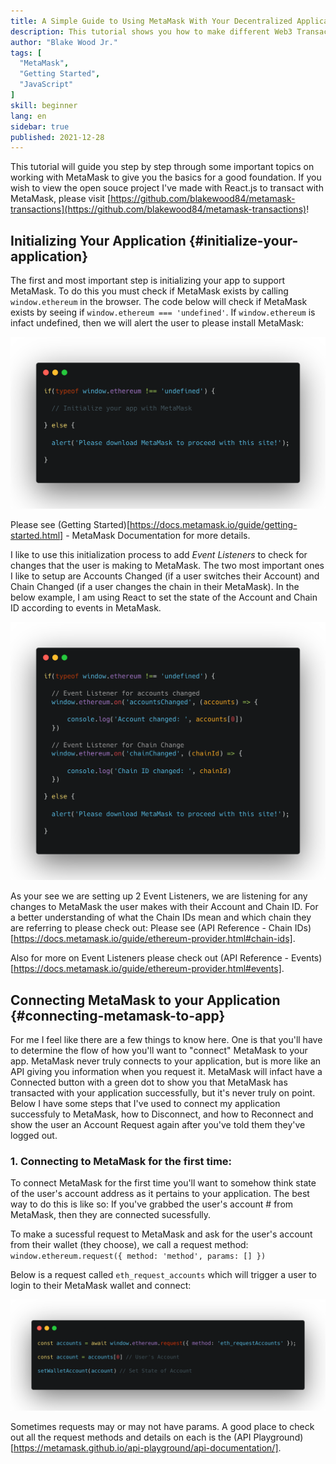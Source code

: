 ```yaml
---
title: A Simple Guide to Using MetaMask With Your Decentralized Application
description: This tutorial shows you how to make different Web3 Transactions using the MetaMask provider in the browser.
author: "Blake Wood Jr."
tags: [
  "MetaMask", 
  "Getting Started",
  "JavaScript"
]
skill: beginner
lang: en
sidebar: true
published: 2021-12-28
---
```


This tutorial will guide you step by step through some important topics on working with MetaMask to give you the basics for a good foundation. If you wish to view the open souce project I've made with React.js to transact with MetaMask, please visit [https://github.com/blakewood84/metamask-transactions](https://github.com/blakewood84/metamask-transactions)!

## Initializing Your Application {#initialize-your-application}

The first and most important step is initializing your app to support MetaMask. To do this you must check if MetaMask exists by calling `window.ethereum` in the browser. The code below will check if MetaMask exists by seeing if `window.ethereum === 'undefined'`. If `window.ethereum` is infact undefined, then we will alert the user to please install MetaMask:

<p align="center">
    <img src="./initialize_img1.png" alt="Initializing MetaMask Image 1" />
</p>

Please see (Getting Started)[https://docs.metamask.io/guide/getting-started.html] - MetaMask Documentation for more details.

I like to use this initialization process to add *Event Listeners* to check for changes that the user is making to MetaMask. The two most important ones I like to setup are Accounts Changed (if a user switches their Account) and Chain Changed (if a user changes the chain in their MetaMask). In the below example, I am using React to set the state of the Account and Chain ID according to events in MetaMask.

<p align="center">
    <img src="./initialize_img2.png" alt="Initializing MetaMask Image 2" />
</p>

As your see we are setting up 2 Event Listeners, we are listening for any changes to MetaMask the user makes with their Account and Chain ID. For a better understanding of what the Chain IDs mean and which chain they are referring to please check out: Please see (API Reference - Chain IDs)[https://docs.metamask.io/guide/ethereum-provider.html#chain-ids].

Also for more on Event Listeners please check out (API Reference - Events)[https://docs.metamask.io/guide/ethereum-provider.html#events].

## Connecting MetaMask to your Application {#connecting-metamask-to-app}

For me I feel like there are a few things to know here. One is that you'll have to determine the flow of how you'll want to "connect" MetaMask to your app. MetaMask never truly connects to your application, but is more like an API giving you information when you request it. MetaMask will infact have a Connected button with a green dot to show you that MetaMask has transacted with your application successfully, but it's never truly on point. Below I have some steps that I've used to connect my application successfuly to MetaMask, how to Disconnect, and how to Reconnect and show the user an Account Request again after you've told them they've logged out.

### 1. Connecting to MetaMask for the first time: 

To connect MetaMask for the first time you'll want to somehow think state of the user's account address as it pertains to your application. The best way to do this is like so: If you've grabbed the user's account # from MetaMask, then they are connected sucessfully.

To make a sucessful request to MetaMask and ask for the user's account from their wallet (they choose), we call a request method: `window.ethereum.request({ method: 'method', params: [] })`

Below is a request called `eth_request_accounts` which will trigger a user to login to their MetaMask wallet and connect:

<p align="center">
    <img src="./connecting_img1.png" alt="Connecting Image 1" />
</p>

Sometimes requests may or may not have params. A good place to check out all the request methods and details on each is the (API Playground)[https://metamask.github.io/api-playground/api-documentation/].